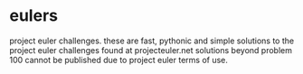 # eulers
project euler challenges.
these are fast, pythonic and simple solutions to the project euler challenges found at projecteuler.net
solutions beyond problem 100 cannot be published due to project euler terms of use.

